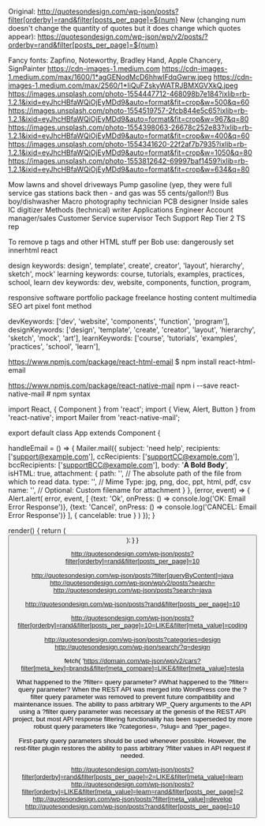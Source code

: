 Original:
http://quotesondesign.com/wp-json/posts?filter[orderby]=rand&filter[posts_per_page]=${num}
New (changing num doesn't change the quantity of quotes but it does change which quotes appear):
https://quotesondesign.com/wp-json/wp/v2/posts/?orderby=rand&filter[posts_per_page]=${num}


Fancy fonts: Zapfino, Noteworthy, Bradley Hand, Apple Chancery, SignPainter
https://cdn-images-1.medium.com
https://cdn-images-1.medium.com/max/1600/1*agGENodMcD6hhwIFdqGwrw.jpeg
https://cdn-images-1.medium.com/max/2560/1*IiQuFZskyWATRJBMXGVXkQ.jpeg
https://images.unsplash.com/photo-1554447712-468098b7e184?ixlib=rb-1.2.1&ixid=eyJhcHBfaWQiOjEyMDd9&auto=format&fit=crop&w=500&q=60
https://images.unsplash.com/photo-1554519757-2fcb844e5c65?ixlib=rb-1.2.1&ixid=eyJhcHBfaWQiOjEyMDd9&auto=format&fit=crop&w=967&q=80
https://images.unsplash.com/photo-1554398063-26678c252e83?ixlib=rb-1.2.1&ixid=eyJhcHBfaWQiOjEyMDd9&auto=format&fit=crop&w=400&q=60
https://images.unsplash.com/photo-1554341620-22f2af7b7935?ixlib=rb-1.2.1&ixid=eyJhcHBfaWQiOjEyMDd9&auto=format&fit=crop&w=1050&q=80
https://images.unsplash.com/photo-1553812642-69997baf1459?ixlib=rb-1.2.1&ixid=eyJhcHBfaWQiOjEyMDd9&auto=format&fit=crop&w=634&q=80

Mow lawns and shovel driveways
Pump gasoline (yep, they were full service gas stations back then - and gas was 55 cents/gallon!!)
Bus boy/dishwasher
Macro photography technician
PCB designer
Inside sales
IC digitizer
Methods (technical) writer
Applications Engineer
Account manager/sales
Customer Service supervisor
Tech Support Rep
Tier 2 TS rep


To remove p tags and other HTML stuff per Bob use: dangerously set innerhtml react
<div dangerouslySetInnerHTML={{__html:myStringHTML}}></div>

design keywords: design', template', create', creator', 'layout', hierarchy', sketch', mock' 
learning keywords: course, tutorials, examples, practices, school, learn
dev keywords: dev, website, components, function, program,

responsive software portfolio package freelance hosting content multimedia SEO art pixel  font  method 

devKeywords: ['dev', 'website', 'components', 'function', 'program'],
designKeywords: ['design', 'template', 'create', 'creator', 'layout', 'hierarchy', 'sketch', 'mock', 'art'],
learnKeywords: ['course', 'tutorials', 'examples', 'practices', 'school', 'learn'],

https://www.npmjs.com/package/react-html-email
$ npm install react-html-email

https://www.npmjs.com/package/react-native-mail
npm i --save react-native-mail # npm syntax 

import React, { Component } from 'react';
import { View, Alert, Button } from 'react-native';
import Mailer from 'react-native-mail';
 
export default class App extends Component {
 
  handleEmail = () => {
    Mailer.mail({
      subject: 'need help',
      recipients: ['support@example.com'],
      ccRecipients: ['supportCC@example.com'],
      bccRecipients: ['supportBCC@example.com'],
      body: '<b>A Bold Body</b>',
      isHTML: true,
      attachment: {
        path: '',  // The absolute path of the file from which to read data.
        type: '',   // Mime Type: jpg, png, doc, ppt, html, pdf, csv
        name: '',   // Optional: Custom filename for attachment
      }
    }, (error, event) => {
      Alert.alert(
        error,
        event,
        [
          {text: 'Ok', onPress: () => console.log('OK: Email Error Response')},
          {text: 'Cancel', onPress: () => console.log('CANCEL: Email Error Response')}
        ],
        { cancelable: true }
      )
    });
  }
 
  render() {
    return (
      <View style={styles.container}>
        <Button
          onPress={this.handleEmail}
          title="Email Me"
          color="#841584"
          accessabilityLabel="Purple Email Me Button"
        />
      </View>
    );
  }
}

http://quotesondesign.com/wp-json/posts?filter[orderby]=rand&filter[posts_per_page]=10

http://quotesondesign.com/wp-json/posts?filter[queryByContent]=java
http://quotesondesign.com/wp-json/wp/v2/posts?search=<java>
http://quotesondesign.com/wp-json/posts?search=java

http://quotesondesign.com/wp-json/posts?rand&filter[posts_per_page]=10

http://quotesondesign.com/wp-json/posts?filter[orderby]=rand&filter[posts_per_page]=10=LIKE&filter[meta_value]=coding


http://quotesondesign.com/wp-json/posts?categories=design
http://quotesondesign.com/wp-json/search/?q=design

fetch( 'https://domain.com/wp-json/wp/v2/cars?filter[meta_key]=brands&filter[meta_compare]=LIKE&filter[meta_value]=tesla


What happened to the ?filter= query parameter? #What happened to the ?filter= query parameter?
When the REST API was merged into WordPress core the ?filter query parameter was removed to prevent future compatibility and maintenance issues. The ability to pass arbitrary WP_Query arguments to the API using a ?filter query parameter was necessary at the genesis of the REST API project, but most API response filtering functionality has been superseded by more robust query parameters like ?categories=, ?slug= and ?per_page=.

First-party query parameters should be used whenever possible. However, the rest-filter plugin restores the ability to pass arbitrary ?filter values in API request if needed.

http://quotesondesign.com/wp-json/posts?filter[orderby]=rand&filter[posts_per_page]=2=LIKE&filter[meta_value]=learn
http://quotesondesign.com/wp-json/posts?filter[orderby]=LIKE&filter[meta_value]=learn=rand&filter[posts_per_page]=2
http://quotesondesign.com/wp-json/posts?filter[meta_value]=develop
http://quotesondesign.com/wp-json/posts?rand&filter[posts_per_page]=10

